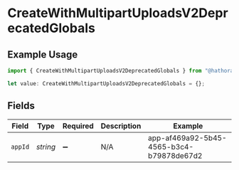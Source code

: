 # CreateWithMultipartUploadsV2DeprecatedGlobals

## Example Usage

```typescript
import { CreateWithMultipartUploadsV2DeprecatedGlobals } from "@hathora/cloud-sdk-typescript/models/operations";

let value: CreateWithMultipartUploadsV2DeprecatedGlobals = {};
```

## Fields

| Field                                    | Type                                     | Required                                 | Description                              | Example                                  |
| ---------------------------------------- | ---------------------------------------- | ---------------------------------------- | ---------------------------------------- | ---------------------------------------- |
| `appId`                                  | *string*                                 | :heavy_minus_sign:                       | N/A                                      | app-af469a92-5b45-4565-b3c4-b79878de67d2 |